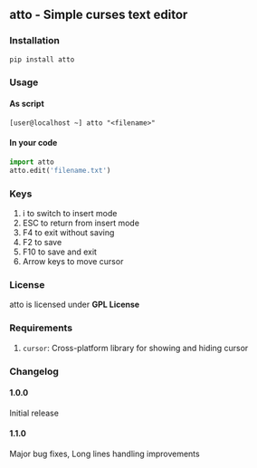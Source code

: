 ## atto - Simple curses text editor

### Installation
```
pip install atto
```
### Usage
#### As script
```
[user@localhost ~] atto "<filename>"
```
#### In your code
```python
import atto 
atto.edit('filename.txt')
```
### Keys
1. i to switch to insert mode
1. ESC to return from insert mode
1. F4 to exit without saving
1. F2 to save
1. F10 to save and exit
1. Arrow keys to move cursor

### License
atto is licensed under **GPL License**
### Requirements
1. `cursor`: Cross-platform library for showing and hiding cursor
### Changelog
#### 1.0.0
Initial release
#### 1.1.0
Major bug fixes,
Long lines handling improvements

